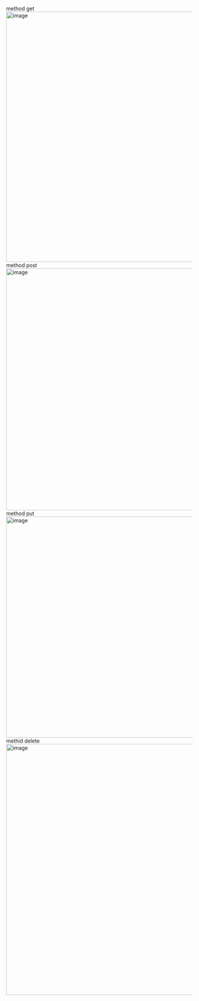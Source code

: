 method get <img width="1365" height="676" alt="image" src="https://github.com/user-attachments/assets/016e7103-f248-4bc0-a52a-ff48237ff96e" />
method post <img width="1380" height="653" alt="image" src="https://github.com/user-attachments/assets/b37a7625-e07d-44a4-909d-fde572195f5d" />
method put <img width="1382" height="597" alt="image" src="https://github.com/user-attachments/assets/7d0a285e-038b-48f9-9f48-f8bbc618f791" />
methid delete <img width="1349" height="678" alt="image" src="https://github.com/user-attachments/assets/f10651dc-cbf4-4c5c-af4f-e1a442e27dba" />



